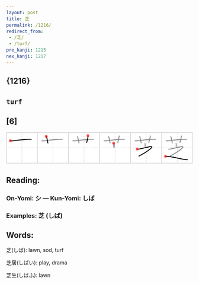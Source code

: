 ```yaml
---
layout: post
title: 芝
permalink: /1216/
redirect_from:
 - /芝/
 - /turf/
pre_kanji: 1215
nex_kanji: 1217
---
```


## {1216}

## `turf`

## [6]

<div class="stroke"><img src="../images/E88A9D.png" /></div>

## Reading:

### On-Yomi: シ &mdash; Kun-Yomi: しば

### Examples: 芝 (しば)

## Words:

芝(しば): lawn, sod, turf

芝居(しばい): play, drama

芝生(しばふ): lawn
